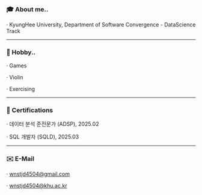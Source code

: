 ### :mortar_board: About me..
· KyungHee University, Department of Software Convergence - DataScience Track

----

### :running: Hobby..
· Games

· Violin

· Exercising

---
### 🏅 Certifications ###
· 데이터 분석 준전문가 (ADSP), 2025.02

· SQL 개발자 (SQLD), 2025.03

---
### ✉️ E-Mail ###
· wnstjd4504@gmail.com

· wnstjd4504@khu.ac.kr

<!--
**HongJunseong/HongJunseong** is a ✨ _special_ ✨ repository because its `README.md` (this file) appears on your GitHub profile.

Here are some ideas to get you started:

### 📚 I can 
- 🔭 I’m currently working on ...
- 🌱 I’m currently learning ...
- 👯 I’m looking to collaborate on ...
- 🤔 I’m looking for help with ...
- 💬 Ask me about ...
- 📫 How to reach me: ...
- 😄 Pronouns: ...
- ⚡ Fun fact: ...
-->
